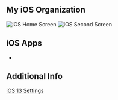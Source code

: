 ## My iOS Organization
![iOS Home Screen](IMG_1478.png)
![iOS Second Screen](IMG_1479.png)

## iOS Apps
- 

## Additional Info
[iOS 13 Settings](https://www.howtogeek.com/442550/just-updated-to-ios-13-change-these-settings-now/)
